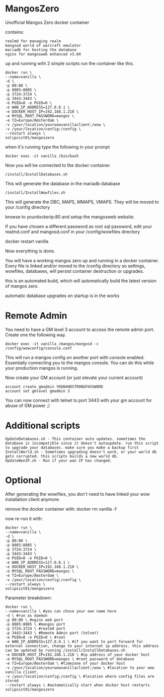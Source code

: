 # MangosZero

Unofficial Mangos Zero docker container

contains:
```
realmd for managing realm
mangsod world of warcraft emulator
mariadb for hosting the database
nginx for mangosweb enhanced v3.04
```

up and running with 2 simple scripts
run the container like this.

```
docker run \
--name=vanilla \
-d \
-p 80:80 \
-p 8085:8085 \
-p 3724:3724 \
-p 3443:3443 \
-e PUID=0 -e PGID=0 \
-e WAN_IP_ADDRESS=127.0.0.1 \
-e DOCKER_HOST_IP=192.168.1.210 \
-e MYSQL_ROOT_PASSWORD=mangos \
-e TZ=Europe/Amsterdam \
-v /your/location/yourwowvanillaclient:/wow \
-v /your/location/config:/config \
--restart always \
solipsist01/mangoszero
```
when it's running type the following in your prompt
```
docker exec -it vanilla /bin/bash
```
Now you will be connected to the docker container.
```
/install/InstallDatabases.sh
```
This will generate the database in the mariadb database

```
/install/InstallWowfiles.sh
```
This will generate the DBC, MAPS, MMAPS, VMAPS.
They will be moved to your /config directory

browse to yourdockerip:80 and setup the mangosweb website.

If you have chosen a different password as root sql password, edit your realmd.conf and mangosd.conf in your /config/wowfiles directory

docker restart vanilla

Now everything is done.

You will have a working mangos zero up and running in a docker container.
Every file is linked and/or moved to the /config directory so settings, wowfiles, databases, will persist container destruction or upgrades.

this is an automated build, which will automatically build the latest version of mangos zero.

automatic database upgrades on startup is in the works

# Remote Admin
You need to have a GM level 3 account to access the remote admin port.
Create one the following way.

```
docker exec -it vanilla /mangos/mangosd -c /config/wowconfig/console.conf
```

This will run a mangos config on another port with console enabled.
Essentially connecting you to the mangos console.
You can do this while your production mangos is running. 

Now create your GM account (or just elevate your current account)

```
account create gmadmin Y0UB4HDSTR0NGP4SSW0RD
account set gmlevel gmadmin 3
```

You can now connect with telnet to port 3443 with your gm account for abuse of GM power ;)

# Additional scripts

```
UpdateDatabases.sh - This container auto updates. sometimes the database is incompatible since it doesn't autoupdate. run this script to upgrade your databases. make sure you make a backup first
InstallWorld.sh - Sometimes upgrading doesn't work, or your world db gets corrupted. this scripts builds a new world db.
UpdateWanIP.sh - Run if your wan IP has changed.
```

# Optional

After generating the wowfiles, you don't need to have linked your wow installation client anymore.

remove the docker container with:
docker rm vanilla -f

now re-run it with:
```
docker run \
--name=vanilla \
-d \
-p 80:80 \
-p 8085:8085 \
-p 3724:3724 \
-p 3443:3443 \
-e PUID=0 -e PGID=0 \
-e WAN_IP_ADDRESS=127.0.0.1 \
-e DOCKER_HOST_IP=192.168.1.210 \
-e MYSQL_ROOT_PASSWORD=mangos \
-e TZ=Europe/Amsterdam \
-v /your/location/config:/config \
--restart always \
solipsist01/mangoszero
```
Parameter breakdown:

```
docker run \
--name=vanilla \ #you can chose your own name here
-d \ #run as daemon
-p 80:80 \ #nginx web port
-p 8085:8085 \ #mangos port
-p 3724:3724 \ #realmd port
-p 3443:3443 \ #Remote Admin port (telnet)
-e PUID=0 -e PGID=0 \ #root
-e WAN_IP_ADDRESS=127.0.0.1 \ #if you want to port forward for external connection, change to your internet ip address. this address can be updated by running /install/InstallDatabases.sh
-e DOCKER_HOST_IP=192.168.1.210 \ #ip address of your docker host
-e MYSQL_ROOT_PASSWORD=mangos \ #root password of database
-e TZ=Europe/Amsterdam \ #timezone of your docker host
-v /your/location/yourwowvanillaclient:/wow \ #location to your wow vanilla client.
-v /your/location/config:/config \ #location where config files are stored
--restart always \ #automatically start when docker host restarts
solipsist01/mangoszero
```